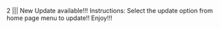 2
||| 
New Update available!!!
Instructions:
Select the update option from home page menu to update!!
Enjoy!!!
